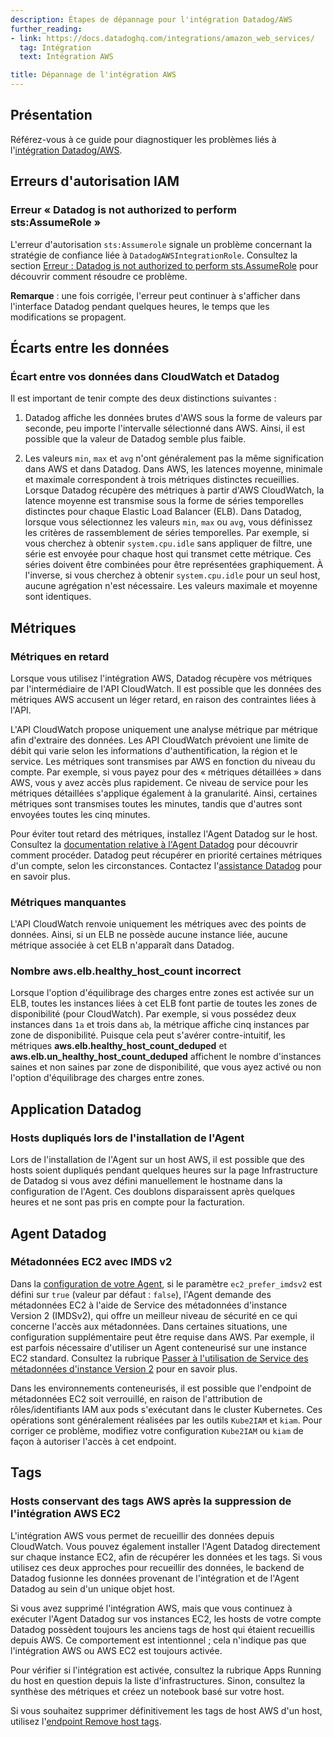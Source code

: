 ```yaml
---
description: Étapes de dépannage pour l'intégration Datadog/AWS
further_reading:
- link: https://docs.datadoghq.com/integrations/amazon_web_services/
  tag: Intégration
  text: Intégration AWS

title: Dépannage de l'intégration AWS
---
```


## Présentation

Référez-vous à ce guide pour diagnostiquer les problèmes liés à l'[intégration Datadog/AWS][1].

## Erreurs d'autorisation IAM

### Erreur « Datadog is not authorized to perform sts:AssumeRole »

L'erreur d'autorisation `sts:Assumerole` signale un problème concernant la stratégie de confiance liée à `DatadogAWSIntegrationRole`. Consultez la section [Erreur : Datadog is not authorized to perform sts.AssumeRole][2] pour découvrir comment résoudre ce problème.

**Remarque** : une fois corrigée, l'erreur peut continuer à s'afficher dans l'interface Datadog pendant quelques heures, le temps que les modifications se propagent.

## Écarts entre les données

### Écart entre vos données dans CloudWatch et Datadog

Il est important de tenir compte des deux distinctions suivantes :

1. Datadog affiche les données brutes d'AWS sous la forme de valeurs par seconde, peu importe l'intervalle sélectionné dans AWS. Ainsi, il est possible que la valeur de Datadog semble plus faible.

2. Les valeurs `min`, `max` et `avg` n'ont généralement pas la même signification dans AWS et dans Datadog. Dans AWS, les latences moyenne, minimale et maximale correspondent à trois métriques distinctes recueillies. Lorsque Datadog récupère des métriques à partir d'AWS CloudWatch, la latence moyenne est transmise sous la forme de séries temporelles distinctes pour chaque Elastic Load Balancer (ELB). Dans Datadog, lorsque vous sélectionnez les valeurs `min`, `max` ou `avg`, vous définissez les critères de rassemblement de séries temporelles. Par exemple, si vous cherchez à obtenir `system.cpu.idle` sans appliquer de filtre, une série est envoyée pour chaque host qui transmet cette métrique. Ces séries doivent être combinées pour être représentées graphiquement. À l'inverse, si vous cherchez à obtenir `system.cpu.idle` pour un seul host, aucune agrégation n'est nécessaire. Les valeurs maximale et moyenne sont identiques.

## Métriques

### Métriques en retard

Lorsque vous utilisez l'intégration AWS, Datadog récupère vos métriques par l'intermédiaire de l'API CloudWatch. Il est possible que les données des métriques AWS accusent un léger retard, en raison des contraintes liées à l'API.

L'API CloudWatch propose uniquement une analyse métrique par métrique afin d'extraire des données. Les API CloudWatch prévoient une limite de débit qui varie selon les informations d'authentification, la région et le service. Les métriques sont transmises par AWS en fonction du niveau du compte. Par exemple, si vous payez pour des « métriques détaillées » dans AWS, vous y avez accès plus rapidement. Ce niveau de service pour les métriques détaillées s'applique également à la granularité. Ainsi, certaines métriques sont transmises toutes les minutes, tandis que d'autres sont envoyées toutes les cinq minutes.

Pour éviter tout retard des métriques, installez l'Agent Datadog sur le host. Consultez la [documentation relative à l'Agent Datadog][3] pour découvrir comment procéder. Datadog peut récupérer en priorité certaines métriques d'un compte, selon les circonstances. Contactez l'[assistance Datadog][4] pour en savoir plus.

### Métriques manquantes

L'API CloudWatch renvoie uniquement les métriques avec des points de données. Ainsi, si un ELB ne possède aucune instance liée, aucune métrique associée à cet ELB n'apparaît dans Datadog.

### Nombre aws.elb.healthy_host_count incorrect

Lorsque l'option d'équilibrage des charges entre zones est activée sur un ELB, toutes les instances liées à cet ELB font partie de toutes les zones de disponibilité (pour CloudWatch). Par exemple, si vous possédez deux instances dans `1a` et trois dans `ab`, la métrique affiche cinq instances par zone de disponibilité. Puisque cela peut s'avérer contre-intuitif, les métriques **aws.elb.healthy_host_count_deduped** et **aws.elb.un_healthy_host_count_deduped** affichent le nombre d'instances saines et non saines par zone de disponibilité, que vous ayez activé ou non l'option d'équilibrage des charges entre zones.

## Application Datadog

### Hosts dupliqués lors de l'installation de l'Agent

Lors de l'installation de l'Agent sur un host AWS, il est possible que des hosts soient dupliqués pendant quelques heures sur la page Infrastructure de Datadog si vous avez défini manuellement le hostname dans la configuration de l'Agent. Ces doublons disparaissent après quelques heures et ne sont pas pris en compte pour la facturation.

## Agent Datadog

### Métadonnées EC2 avec IMDS v2

Dans la [configuration de votre Agent][5], si le paramètre `ec2_prefer_imdsv2` est défini sur `true` (valeur par défaut : `false`), l'Agent demande des métadonnées EC2 à l'aide de Service des métadonnées d'instance Version 2 (IMDSv2), qui offre un meilleur niveau de sécurité en ce qui concerne l'accès aux métadonnées. Dans certaines situations, une configuration supplémentaire peut être requise dans AWS. Par exemple, il est parfois nécessaire d'utiliser un Agent conteneurisé sur une instance EC2 standard. Consultez la rubrique [Passer à l'utilisation de Service des métadonnées d'instance Version 2][6] pour en savoir plus.

Dans les environnements conteneurisés, il est possible que l'endpoint de métadonnées EC2 soit verrouillé, en raison de l'attribution de rôles/identifiants IAM aux pods s'exécutant dans le cluster Kubernetes. Ces opérations sont généralement réalisées par les outils `Kube2IAM` et `kiam`. Pour corriger ce problème, modifiez votre configuration `Kube2IAM` ou `kiam` de façon à autoriser l'accès à cet endpoint.

## Tags

### Hosts conservant des tags AWS après la suppression de l'intégration AWS EC2

L'intégration AWS vous permet de recueillir des données depuis CloudWatch. Vous pouvez également installer l'Agent Datadog directement sur chaque instance EC2, afin de récupérer les données et les tags. Si vous utilisez ces deux approches pour recueillir des données, le backend de Datadog fusionne les données provenant de l'intégration et de l'Agent Datadog au sein d'un unique objet host.

Si vous avez supprimé l'intégration AWS, mais que vous continuez à exécuter l'Agent Datadog sur vos instances EC2, les hosts de votre compte Datadog possèdent toujours les anciens tags de host qui étaient recueillis depuis AWS. Ce comportement est intentionnel ; cela n'indique pas que l'intégration AWS ou AWS EC2 est toujours activée.

Pour vérifier si l'intégration est activée, consultez la rubrique Apps Running du host en question depuis la liste d'infrastructures. Sinon, consultez la synthèse des métriques et créez un notebook basé sur votre host.

Si vous souhaitez supprimer définitivement les tags de host AWS d'un host, utilisez l'[endpoint Remove host tags][7].

[1]: /fr/integrations/amazon_web_services/
[2]: /fr/integrations/faq/error-datadog-not-authorized-sts-assume-role/#pagetitle
[3]: /fr/agent/
[4]: /fr/help/
[5]: https://github.com/DataDog/datadog-agent/blob/main/pkg/config/config_template.yaml
[6]: https://docs.aws.amazon.com/AWSEC2/latest/UserGuide/configuring-instance-metadata-service.html#instance-metadata-transition-to-version-2
[7]: /fr/api/latest/tags/#remove-host-tags
